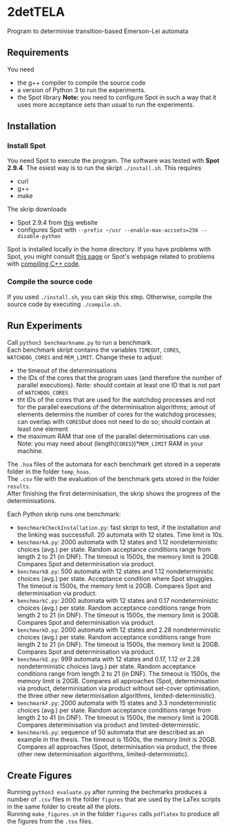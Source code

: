 # 2detTELA
Program to determinise transition-based Emerson-Lei automata

## Requirements
You need 
- the g++ compiler to compile the source code 
- a version of Python 3 to run the experiments. 
- the Spot library **Note:** you need to configure Spot in such a way that it uses more acceptance sets than usual to run the experiments.

## Installation
### Install Spot 

You need Spot to execute the program. The software was tested with **Spot 2.9.4**. The esiest way is to run the skript `./install.sh`. This requires
- curl
- g++ 
- make  

The skrip downloads
- Spot 2.9.4 from [this](https://www.lrde.epita.fr/dload/spot/) website
- configures Spot with `--prefix ~/usr --enable-max-accsets=256 --disable-python`

Spot is installed locally in the home directory. If you have problems with Spot, you might consult [this page](https://spot.lrde.epita.fr/install.html) or Spot's webpage related to problems with [compiling C++ code](https://spot.lrde.epita.fr/compile.html).

### Compile the source code
If you used `./install.sh`, you can skip this step. Otherwise, compile the source code  by executing `./compile.sh`. 
## Run Experiments
Call `python3 benchmarkname.py` to run a benchmark.  
Each benchmark skript contains the variables `TIMEOUT`, `CORES`, `WATCHDOG_CORES` and `MEM_LIMIT`. Change these to adjust:
- the timeout of the determinisations 
- the IDs of the cores that the program uses (and therefore the number of parallel executions). Note: should contain at least one ID that is not part of `WATCHDOG_CORES`
- tht IDs of the cores that are used for the watchdog processes and not for the parallel executions of the determinisation algorithms; amout of elements determins the number of cores for the watchdog processes; can overlap with `CORES`but does not need to do so; should contain at least one element
- the maximum RAM that one of the parallel determinisations can use. Note: you may need about (length(`CORES`))*`MEM_LIMIT` RAM in your machine.




The `.hoa` files of the automata for each benchmark get stored in a seperate folder in the folder `temp_hoas`.  
The `.csv` file with the evaluation of the benchmark gets stored in the folder `results`.  
After finishing the first determinisation, the skrip shows the progress of the determinisations.  

Each Python skrip runs one benchmark:
- `benchmarkCheckInstallation.py`: fast skript to test, if the installation and the linking was successfull. 20 automata with 12 states. Time limit is 10s.
- `benchmarkA.py`: 2000 automata with 12 states and 1.12 nondeterministic choices (avg.) per state. Random acceptance conditions range from length 2 to 21 (in DNF). The timeout is 1500s, the memory limit is 20GB. Compares Spot and determinisation via product.  
- `benchmarkB.py`: 500 automata with 12 states and 1.12 nondeterministic choices (avg.) per state. Acceptance condition where Spot struggles. The timeout is 1500s, the memory limit is 20GB. Compares Spot and determinisation via product.
- `benchmarkC.py`: 2000 automata with 12 states and 0.17 nondeterministic choices (avg.) per state. Random acceptance conditions range from length 2 to 21 (in DNF). The timeout is 1500s, the memory limit is 20GB. Compares Spot and determinisation via product.
- `benchmarkD.py`: 2000 automata with 12 states and 2.28 nondeterministic choices (avg.) per state. Random acceptance conditions range from length 2 to 21 (in DNF). The timeout is 1500s, the memory limit is 20GB. Compares Spot and determinisation via product.
- `benchmarkE.py`: 999 automata with 12 states and 0.17, 1.12 or 2.28 nondeterministic choices (avg.) per state. Random acceptance conditions range from length 2 to 21 (in DNF). The timeout is 1500s, the memory limit is 20GB. Compares all approaches (Spot, determinisation via product, determinisation via product without set-cover optimisation, the three other new determinisation algorithms, limited-deterministic).
- `benchmarkF.py`: 2000 automata with 15 states and 3.3 nondeterministic choices (avg.) per state. Random acceptance conditions range from length 2 to 41 (in DNF). The timeout is 1500s, the memory limit is 20GB. Compares determinisation via product and limited-deterministic.
- `benchmarkG.py`: sequence of 50 automata that are described as an example in the thesis. The timeout is 1500s, the memory limit is 20GB. Compares all approaches (Spot, determinisation via product, the three other new determinisation algorithms, limited-deterministic).


## Create Figures
Running `python3 evaluate.py` after running the bechmarks produces a number of `.csv` files in the folder `figures` that are used by the LaTex scripts in the same folder to create all the plots.  
Running `make_figures.sh` in the folder `figures` calls `pdflatex` to produce all the figures from the `.tex` files.
